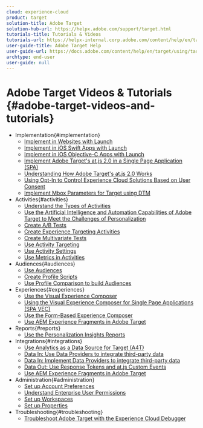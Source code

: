 ```yaml
---
cloud: experience-cloud
product: target
solution-title: Adobe Target
solution-hub-url: https://helpx.adobe.com/support/target.html
tutorials-title: Tutorials & Videos
tutorials-url: https://helpx-internal.corp.adobe.com/content/help/en/target/kt/index/target-videos.html
user-guide-title: Adobe Target Help
user-guide-url: https://docs.adobe.com/content/help/en/target/using/target-home.html
archtype: end-user
user-guide: null
---
```


# Adobe Target Videos & Tutorials {#adobe-target-videos-and-tutorials}

+ Implementation{#implementation}
  + [Implement in Websites with Launch](https://docs.adobe.com/content/help/en/experience-cloud/implementing-in-websites-with-launch/index.html)
  + [Implement in iOS Swift Apps with Launch](https://docs.adobe.com/content/help/en/experience-cloud/implementing-in-mobile-ios-swift-apps-with-launch/index.html)
  + [Implement in iOS Objective-C Apps with Launch](https://docs.adobe.com/content/help/en/experience-cloud/implementing-in-mobile-ios-objective-c-apps-with-launch/index.html)
  + [Implement Adobe Target's at.js 2.0 in a Single Page Application (SPA)](implementation/atjs2-single-page-application-technical-video-implement.md)
  + [Understanding How Adobe Target's at.js 2.0 Works](implementation/atjs20-diagram-technical-video-understand.md)
  + [Using Opt-In to Control Experience Cloud Solutions Based on User Consent](https://helpx.adobe.com/marketing-cloud-core/kt/using/ecid-opt-in-technical-video-implement.html)
  + [Implement Mbox Parameters for Target using DTM](implementation/mbox-parameters-in-dtm-technical-video-implement.md)
+ Activities{#activities}
  + [Understand the Types of Activities](activities/activity-types-feature-video-understand.md)
  + [Use the Artificial Intelligence and Automation Capabilities of Adobe Target to Meet the Challenges of Personalization](activities/artificial-intelligence-automation-personalization-value-video-use.md)
  + [Create A/B Tests](activities/ab-tests-feature-video-setup.md)
  + [Create Experience Targeting Activities](activities/experience-targeting-feature-video-use.md)
  + [Create Multivariate Tests](activities/multivariate-tests-feature-video-setup.md)
  + [Use Activity Targeting](activities/activity-targeting-feature-video-use.md)
  + [Use Activity Settings](activities/activity-settings-feature-video-use.md)
  + [Use Metrics in Activities](activities/metrics-feature-video-use.md)
+ Audiences{#audiences}
  + [Use Audiences](audiences/audiences-feature-video-use.md)
  + [Create Profile Scripts](audiences/profile-scripts-feature-video-use.md)
  + [Use Profile Comparison to build Audiences](audiences/profile-comparison-feature-video-use.md)
+ Experiences{#experiences}
  + [Use the Visual Experience Composer](experiences/visual-experience-composer-feature-video-use.md)
  + [Using the Visual Experience Composer for Single Page Applications (SPA VEC)](experiences/visual-experience-composer-for-single-page-applications-feature-video-use.md)
  + [Use the Form-Based Experience Composer](experiences/form-based-composer-feature-video-use.md)
  + [Use AEM Experience Fragments in Adobe Target](https://helpx.adobe.com/experience-manager/kt/sites/using/experience-fragment-target-offer-feature-video-use.html)
+ Reports{#reports}
  + [Use the Personalization Insights Reports](reports/personalization-insights-report-feature-video-use.md)
+ Integrations{#integrations}
  + [Use Analytics as a Data Source for Target (A4T)](integrations/a4t-analytics-as-a-datasource-for-target-feature-video-use.md)
  + [Data In: Use Data Providers to integrate third-party data](integrations/data-providers-atjs-feature-video-use.md)
  + [Data In: Implement Data Providers to integrate third-party data](integrations/data-providers-atjs-technical-video-implement.md)
  + [Data Out: Use Response Tokens and at.js Custom Events](integrations/response-tokens-atjs-custom-events-technical-video-use.md)
  + [Use AEM Experience Fragments in Adobe Target](https://helpx.adobe.com/experience-manager/kt/sites/audiences/experience-fragment-target-offer-feature-video-use.html)
+ Administration{#administration}
  + [Set up Account Preferences](administration/account-preferences-feature-video-setup.md)
  + [Understand Enterprise User Permissions](administration/enterprise-user-permissions-feature-video-understand.md)
  + [Set up Workspaces](administration/workspaces-feature-video-setup.md)
  + [Set up Properties](administration/properties-feature-video-setup.md)
+ Troubleshooting{#troubleshooting}
  + [Troubleshoot Adobe Target with the Experience Cloud Debugger](troubleshooting/experience-cloud-debugger-target-feature-video-use.md)